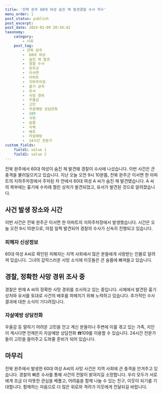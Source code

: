 ```yaml
---
title: '전북 완주 60대 여성 숨진 채 발견경찰 수사 착수'
menu_order: 1
post_status: publish
post_excerpt: 
post_date: 2024-02-09 20:34:42
taxonomy:
    category:
        - 사회
    post_tag:
        - 전북 완주
        -  60대 여성
        -  숨진 채 발견
        -  경찰 수사
        -  완주군
        -  이서면
        -  아파트
        -  지하주차장
        -  흉기 상처
        -  유서
        -  사망 경위
        -  우울감
        -  고민
        -  자살예방 상담전화
        -  109
        -  사회
        -  슬픔
        -  사체
        -  배후
        -  자살예방
        -  24시간 전문가
custom_fields:
    field1: value 1
    field2: value 2
---
```


전북 완주에서 60대 여성이 숨진 채 발견돼 경찰이 수사에 나섰습니다. 이번 사건은 큰 충격을 불러일으키고 있습니다. 지난 오늘 오전 9시 10분쯤, 전북 완주군 이서면 한 아파트의 지하주차장에서 주차된 차 안에서 60대 여성 A 씨가 숨진 채 발견됐습니다. A 씨의 복부에는 흉기에 수차례 찔린 상처가 발견되었고, 유서가 발견된 것으로 알려졌습니다.
## 사건 발생 장소와 시간
이번 사건은 전북 완주군 이서면 한 아파트의 지하주차장에서 발생했습니다. 시간은 오늘 오전 9시 10분으로, 아침 일찍 발견되어 경찰의 수사가 신속히 진행되고 있습니다.
### 피해자 신상정보
60대 여성 A씨로 확인된 피해자는 지역 사회에서 많은 분들에게 사랑받는 인물로 알려져 있습니다. 그녀의 갑작스러운 사망 소식에 이웃들은 큰 슬픔에 빠져들고 있습니다.
## 경찰, 정확한 사망 경위 조사 중
경찰은 현재 A 씨의 정확한 사망 경위를 조사하고 있는 중입니다. 사체에서 발견된 흉기 상처와 유서를 토대로 사건의 배후를 파헤치기 위해 노력하고 있습니다. 추가적인 수사 결과에 대한 소식이 기다려집니다.
### 자살예방 상담전화
우울감 등 말하기 어려운 고민을 안고 계신 분들이나 주변에 이를 겪고 있는 가족, 지인이 계시다면 언제든지 자살예방 상담전화 ☎109를 이용할 수 있습니다. 24시간 전문가들이 고민을 들어주고 도와줄 준비가 되어 있습니다.
## 마무리
전북 완주에서 발생한 60대 여성 A씨의 사망 사건은 지역 사회에 큰 충격을 안겨주고 있습니다. 경찰의 빠른 수사를 통해 사건의 전말이 밝혀지길 소망합니다. 우리 모두가 서로에게 조금 더 따뜻한 관심을 베풀고, 어려움을 함께 나눌 수 있는 친구, 이웃이 되기를 기대합니다. 함께하는 마음으로 더 많은 위로와 격려가 이웃에게 전달되길 바랍니다.
